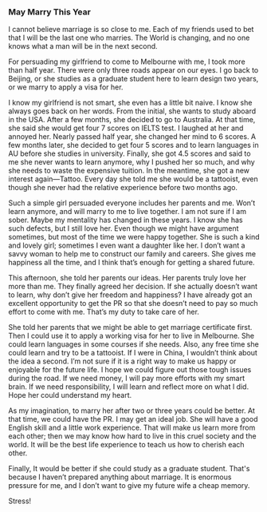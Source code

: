 ### May Marry This Year
I cannot believe marriage is so close to me. Each of my friends used to bet that I will be the last one who marries. The World is changing, and no one knows what a man will be in the next second.

For persuading my girlfriend to come to Melbourne with me, I took more than half year. There were only three roads appear on our eyes. I go back to Beijing, or she studies as a graduate student here to learn design two years, or we marry to apply a visa for her.

I know my girlfriend is not smart, she even has a little bit naive. I know she always goes back on her words. From the initial, she wants to study aboard in the USA. After a few months, she decided to go to Australia. At that time, she said she would get four 7 scores on IELTS test. I laughed at her and annoyed her. Nearly passed half year, she changed her mind to 6 scores. A few months later, she decided to get four 5 scores and to learn languages in AU before she studies in university. Finally, she got 4.5 scores and said to me she never wants to learn anymore, why I pushed her so much, and why she needs to waste the expensive tuition. In the meantime, she got a new interest again—Tattoo. Every day she told me she would be a tattooist, even though she never had the relative experience before two months ago.

Such a simple girl persuaded everyone includes her parents and me. Won’t learn anymore, and will marry to me to live together. I am not sure if I am sober. Maybe my mentality has changed in these years. I know she has such defects, but I still love her. Even though we might have argument sometimes, but most of the time we were happy together. She is such a kind and lovely girl; sometimes I even want a daughter like her. I don’t want a savvy woman to help me to construct our family and careers. She gives me happiness all the time, and I think that’s enough for getting a shared future.

This afternoon, she told her parents our ideas. Her parents truly love her more than me. They finally agreed her decision. If she actually doesn’t want to learn, why don’t give her freedom and happiness? I have already got an excellent opportunity to get the PR so that she doesn’t need to pay so much effort to come with me. That’s my duty to take care of her.

She told her parents that we might be able to get marriage certificate first. Then I could use it to apply a working visa for her to live in Melbourne. She could learn languages in some courses if she needs. Also, any free time she could learn and try to be a tattooist. If I were in China, I wouldn’t think about the idea a second. I’m not sure if it is a right way to make us happy or enjoyable for the future life. I hope we could figure out those tough issues during the road. If we need money, I will pay more efforts with my smart brain. If we need responsibility, I will learn and reflect more on what I did. Hope her could understand my heart.

As my imagination, to marry her after two or three years could be better. At that time, we could have the PR. I may get an ideal job. She will have a good English skill and a little work experience. That will make us learn more from each other; then we may know how hard to live in this cruel society and the world. It will be the best life experience to teach us how to cherish each other.

Finally, It would be better if she could study as a graduate student. That's because I haven’t prepared anything about marriage. It is enormous pressure for me, and I don’t want to give my future wife a cheap memory.

Stress!
